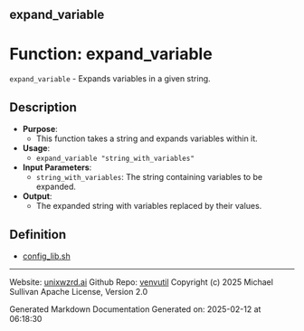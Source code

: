 ## expand_variable
# Function: expand_variable
`expand_variable` - Expands variables in a given string.
## Description
- **Purpose**:
  - This function takes a string and expands variables within it.
- **Usage**:
  - `expand_variable "string_with_variables"`
- **Input Parameters**:
  - `string_with_variables`: The string containing variables to be expanded.
- **Output**:
  - The expanded string with variables replaced by their values.

## Definition 

* [config_lib.sh](../config_lib_sh.md)
---

Website: [unixwzrd.ai](https://unixwzrd.ai)
Github Repo: [venvutil](https://github.com/unixwzrd/venvutil)
Copyright (c) 2025 Michael Sullivan
Apache License, Version 2.0

Generated Markdown Documentation
Generated on: 2025-02-12 at 06:18:30

